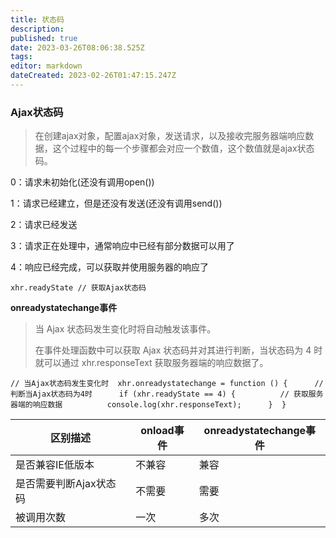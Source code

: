```yaml
---
title: 状态码
description: 
published: true
date: 2023-03-26T08:06:38.525Z
tags: 
editor: markdown
dateCreated: 2023-02-26T01:47:15.247Z
---
```


### Ajax状态码

> 在创建ajax对象，配置ajax对象，发送请求，以及接收完服务器端响应数据，这个过程中的每一个步骤都会对应一个数值，这个数值就是ajax状态码。

0：请求未初始化(还没有调用open())

1：请求已经建立，但是还没有发送(还没有调用send())

2：请求已经发送

3：请求正在处理中，通常响应中已经有部分数据可以用了

4：响应已经完成，可以获取并使用服务器的响应了

`xhr.readyState // 获取Ajax状态码`

**onreadystatechange事件**

> 当 Ajax 状态码发生变化时将自动触发该事件。
>
> 在事件处理函数中可以获取 Ajax 状态码并对其进行判断，当状态码为 4 时就可以通过 xhr.responseText 获取服务器端的响应数据了。

`// 当Ajax状态码发生变化时  xhr.onreadystatechange = function () {      // 判断当Ajax状态码为4时      if (xhr.readyState == 4) {          // 获取服务器端的响应数据          console.log(xhr.responseText);      }  }`

| 区别描述               | onload事件 | onreadystatechange事件 |
| ------------------------ | ------------ | ------------------------ |
| 是否兼容IE低版本       | 不兼容     | 兼容                   |
| 是否需要判断Ajax状态码 | 不需要     | 需要                   |
| 被调用次数             | 一次       | 多次                   |